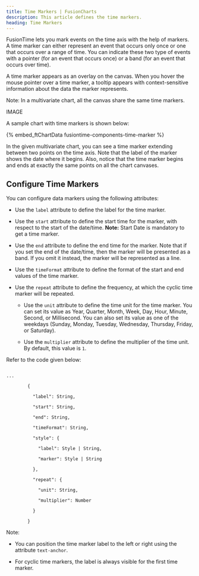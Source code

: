 ```yaml
---
title: Time Markers | FusionCharts
description: This article defines the time markers.
heading: Time Markers
---
```


FusionTime lets you mark events on the time axis with the help of markers. A time marker can either represent an event that occurs only once or one that occurs over a range of time. You can indicate these two type of events with a pointer (for an event that occurs once) or a band (for an event that occurs over time).

A time marker appears as an overlay on the canvas. When you hover the mouse pointer over a time marker, a tooltip appears with context-sensitive information about the data the marker represents.

Note: In a multivariate chart, all the canvas share the same time markers.

IMAGE

A sample chart with time markers is shown below:

{% embed_ftChartData fusiontime-components-time-marker %}

In the given multivariate chart, you can see a time marker extending between two points on the time axis. Note that the label of the marker shows the date where it begins. Also, notice that the time marker begins and ends at exactly the same points on all the chart canvases.

## Configure Time Markers

You can configure data markers using the following attributes:

* Use the `label` attribute to define the label for the time marker.

* Use the `start` attribute to define the start time for the marker, with respect to the start of the date/time. 
**Note:** Start Date is mandatory to get a time marker.

* Use the `end` attribute to define the end time for the marker. Note that if you set the end of the date/time, then the marker will be presented as a band. If you omit it instead, the marker will be represented as a line.

* Use the `timeFormat` attribute to define the format of the start and end values of the time marker.

* Use the `repeat` attribute to define the frequency, at which the cyclic time marker will be repeated.

    * Use the `unit` attribute to define the time unit for the time marker. You can set its value as Year, Quarter, Month, Week, Day, Hour, Minute, Second, or Millisecond. You can also set its value as one of the weekdays (Sunday, Monday, Tuesday, Wednesday, Thursday, Friday, or Saturday).

    * Use the `multiplier` attribute to define the multiplier of the time unit. By default, this value is `1`.

Refer to the code given below:

```

...

        {

          "label": String,

          "start": String,

          "end": String,

          "timeFormat": String,

          "style": {

            "label": Style | String,

            "marker": Style | String

          },

          "repeat": {

            "unit": String,

            "multiplier": Number

          }

        }

```

Note: 

* You can position the time marker label to the left or right using the attribute `text-anchor`.

* For cyclic time markers, the label is always visible for the first time marker.

